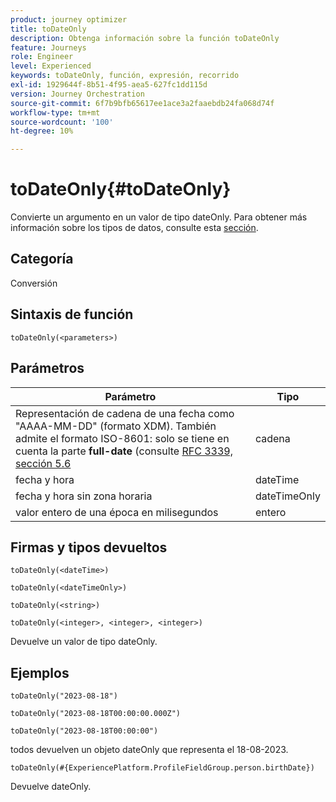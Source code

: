 ```yaml
---
product: journey optimizer
title: toDateOnly
description: Obtenga información sobre la función toDateOnly
feature: Journeys
role: Engineer
level: Experienced
keywords: toDateOnly, función, expresión, recorrido
exl-id: 1929644f-8b51-4f95-aea5-627fc1dd115d
version: Journey Orchestration
source-git-commit: 6f7b9bfb65617ee1ace3a2faaebdb24fa068d74f
workflow-type: tm+mt
source-wordcount: '100'
ht-degree: 10%

---
```


# toDateOnly{#toDateOnly}

Convierte un argumento en un valor de tipo dateOnly. Para obtener más información sobre los tipos de datos, consulte esta [sección](../expression/data-types.md).

## Categoría

Conversión

## Sintaxis de función

`toDateOnly(<parameters>)`

## Parámetros

| Parámetro | Tipo |
|-----------|------------------|
| Representación de cadena de una fecha como &quot;AAAA-MM-DD&quot; (formato XDM). También admite el formato ISO-8601: solo se tiene en cuenta la parte **full-date** (consulte [RFC 3339, sección 5.6](https://www.rfc-editor.org/rfc/rfc3339#section-5.6) | cadena |
| fecha y hora | dateTime |
| fecha y hora sin zona horaria | dateTimeOnly |
| valor entero de una época en milisegundos | entero |

## Firmas y tipos devueltos

`toDateOnly(<dateTime>)`

`toDateOnly(<dateTimeOnly>)`

`toDateOnly(<string>)`

`toDateOnly(<integer>, <integer>, <integer>)`

Devuelve un valor de tipo dateOnly.

## Ejemplos

`toDateOnly("2023-08-18")`

`toDateOnly("2023-08-18T00:00:00.000Z")`

`toDateOnly("2023-08-18T00:00:00")`

todos devuelven un objeto dateOnly que representa el 18-08-2023.

`toDateOnly(#{ExperiencePlatform.ProfileFieldGroup.person.birthDate})`

Devuelve dateOnly.
